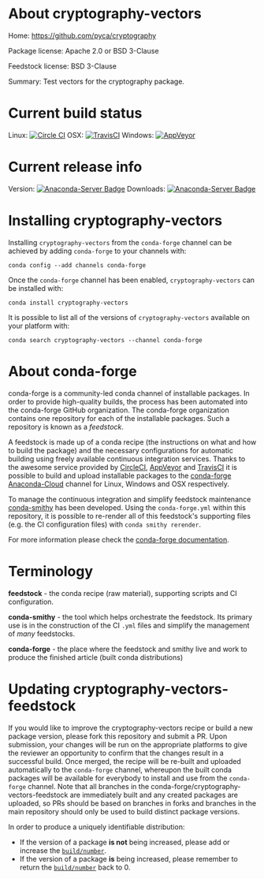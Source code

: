 About cryptography-vectors
==========================

Home: https://github.com/pyca/cryptography

Package license: Apache 2.0 or BSD 3-Clause

Feedstock license: BSD 3-Clause

Summary: Test vectors for the cryptography package.



Current build status
====================

Linux: [![Circle CI](https://circleci.com/gh/conda-forge/cryptography-vectors-feedstock.svg?style=shield)](https://circleci.com/gh/conda-forge/cryptography-vectors-feedstock)
OSX: [![TravisCI](https://travis-ci.org/conda-forge/cryptography-vectors-feedstock.svg?branch=master)](https://travis-ci.org/conda-forge/cryptography-vectors-feedstock)
Windows: [![AppVeyor](https://ci.appveyor.com/api/projects/status/github/conda-forge/cryptography-vectors-feedstock?svg=True)](https://ci.appveyor.com/project/conda-forge/cryptography-vectors-feedstock/branch/master)

Current release info
====================
Version: [![Anaconda-Server Badge](https://anaconda.org/conda-forge/cryptography-vectors/badges/version.svg)](https://anaconda.org/conda-forge/cryptography-vectors)
Downloads: [![Anaconda-Server Badge](https://anaconda.org/conda-forge/cryptography-vectors/badges/downloads.svg)](https://anaconda.org/conda-forge/cryptography-vectors)

Installing cryptography-vectors
===============================

Installing `cryptography-vectors` from the `conda-forge` channel can be achieved by adding `conda-forge` to your channels with:

```
conda config --add channels conda-forge
```

Once the `conda-forge` channel has been enabled, `cryptography-vectors` can be installed with:

```
conda install cryptography-vectors
```

It is possible to list all of the versions of `cryptography-vectors` available on your platform with:

```
conda search cryptography-vectors --channel conda-forge
```


About conda-forge
=================

conda-forge is a community-led conda channel of installable packages.
In order to provide high-quality builds, the process has been automated into the
conda-forge GitHub organization. The conda-forge organization contains one repository
for each of the installable packages. Such a repository is known as a *feedstock*.

A feedstock is made up of a conda recipe (the instructions on what and how to build
the package) and the necessary configurations for automatic building using freely
available continuous integration services. Thanks to the awesome service provided by
[CircleCI](https://circleci.com/), [AppVeyor](http://www.appveyor.com/)
and [TravisCI](https://travis-ci.org/) it is possible to build and upload installable
packages to the [conda-forge](https://anaconda.org/conda-forge)
[Anaconda-Cloud](http://docs.anaconda.org/) channel for Linux, Windows and OSX respectively.

To manage the continuous integration and simplify feedstock maintenance
[conda-smithy](http://github.com/conda-forge/conda-smithy) has been developed.
Using the ``conda-forge.yml`` within this repository, it is possible to re-render all of
this feedstock's supporting files (e.g. the CI configuration files) with ``conda smithy rerender``.

For more information please check the [conda-forge documentation](https://conda-forge.org/docs/).

Terminology
===========

**feedstock** - the conda recipe (raw material), supporting scripts and CI configuration.

**conda-smithy** - the tool which helps orchestrate the feedstock.
                   Its primary use is in the construction of the CI ``.yml`` files
                   and simplify the management of *many* feedstocks.

**conda-forge** - the place where the feedstock and smithy live and work to
                  produce the finished article (built conda distributions)


Updating cryptography-vectors-feedstock
=======================================

If you would like to improve the cryptography-vectors recipe or build a new
package version, please fork this repository and submit a PR. Upon submission,
your changes will be run on the appropriate platforms to give the reviewer an
opportunity to confirm that the changes result in a successful build. Once
merged, the recipe will be re-built and uploaded automatically to the
`conda-forge` channel, whereupon the built conda packages will be available for
everybody to install and use from the `conda-forge` channel.
Note that all branches in the conda-forge/cryptography-vectors-feedstock are
immediately built and any created packages are uploaded, so PRs should be based
on branches in forks and branches in the main repository should only be used to
build distinct package versions.

In order to produce a uniquely identifiable distribution:
 * If the version of a package **is not** being increased, please add or increase
   the [``build/number``](http://conda.pydata.org/docs/building/meta-yaml.html#build-number-and-string).
 * If the version of a package **is** being increased, please remember to return
   the [``build/number``](http://conda.pydata.org/docs/building/meta-yaml.html#build-number-and-string)
   back to 0.